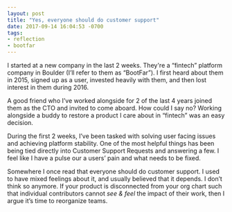 ```yaml
---
layout: post
title: "Yes, everyone should do customer support"
date: 2017-09-14 16:04:53 -0700
tags:
- reflection
- bootfar
---
```


I started at a new company in the last 2 weeks. They're a “fintech” platform
company in Boulder (I’ll refer to them as “BootFar”). I first heard about them
in 2015, signed up as a user, invested heavily with them, and then lost
interest in them during 2016.  

A good friend who I’ve worked alongside for 2 of the last 4 years joined them
as the CTO and invited to come aboard. How could I say no? Working alongside a
buddy to restore a product I care about in “fintech” was an easy decision.

During the first 2 weeks, I’ve been tasked with solving user facing issues and
achieving platform stability. One of the most helpful things has been being
tied directly into Customer Support Requests and answering a few. I feel like
I have a pulse our a users’ pain and what needs to be fixed.

Somewhere I once read that everyone should do customer support. I used to have
mixed feelings about it, and usually believed that it depends. I don’t think
so anymore. If your product is disconnected from your org chart such that
individual contributors cannot *see & feel* the impact of their work, then I
argue it’s time to reorganize teams.
